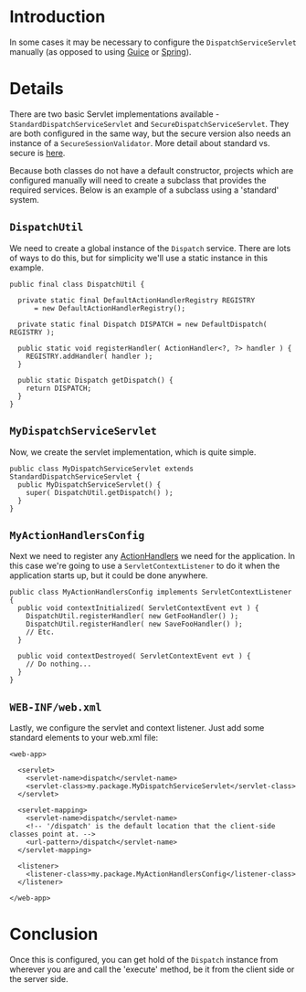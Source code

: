 # Introduction #

In some cases it may be necessary to configure the `DispatchServiceServlet` manually (as opposed to using [Guice](ServerConfigurationWithGuice.md) or [Spring](ServerConfigurationWithSpring.md)).

# Details #

There are two basic Servlet implementations available - `StandardDispatchServiceServlet` and `SecureDispatchServiceServlet`. They are both configured in the same way, but the secure version also needs an instance of a `SecureSessionValidator`. More detail about standard vs. secure is [here](SecureDispatchService.md).

Because both classes do not have a default constructor, projects which are configured manually will need to create a subclass that provides the required services. Below is an example of a subclass using a 'standard' system.

## `DispatchUtil` ##

We need to create a global instance of the `Dispatch` service. There are lots of ways to do this, but for simplicity we'll use a static instance in this example.

```
public final class DispatchUtil {

  private static final DefaultActionHandlerRegistry REGISTRY
      = new DefaultActionHandlerRegistry();

  private static final Dispatch DISPATCH = new DefaultDispatch( REGISTRY );

  public static void registerHandler( ActionHandler<?, ?> handler ) {
    REGISTRY.addHandler( handler );
  }

  public static Dispatch getDispatch() {
    return DISPATCH;
  }
}
```

## `MyDispatchServiceServlet` ##

Now, we create the servlet implementation, which is quite simple.

```
public class MyDispatchServiceServlet extends StandardDispatchServiceServlet {
  public MyDispatchServiceServlet() {
    super( DispatchUtil.getDispatch() );
  }
}
```

## `MyActionHandlersConfig` ##

Next we need to register any [ActionHandlers](ActionHandler.md) we need for the application. In this case we're going to use a `ServletContextListener` to do it when the application starts up, but it could be done anywhere.

```
public class MyActionHandlersConfig implements ServletContextListener {
  public void contextInitialized( ServletContextEvent evt ) {
    DispatchUtil.registerHandler( new GetFooHandler() );
    DispatchUtil.registerHandler( new SaveFooHandler() );
    // Etc.
  }

  public void contextDestroyed( ServletContextEvent evt ) {
    // Do nothing...
  }
}
```

## `WEB-INF/web.xml` ##

Lastly, we configure the servlet and context listener. Just add some standard elements to your web.xml file:

```
<web-app>

  <servlet>
    <servlet-name>dispatch</servlet-name>
    <servlet-class>my.package.MyDispatchServiceServlet</servlet-class>
  </servlet> 

  <servlet-mapping>
    <servlet-name>dispatch</servlet-name>
    <!-- '/dispatch' is the default location that the client-side classes point at. -->
    <url-pattern>/dispatch</servlet-name>
  </servlet-mapping>

  <listener>
    <listener-class>my.package.MyActionHandlersConfig</listener-class>
  </listener>

</web-app>
```

# Conclusion #

Once this is configured, you can get hold of the `Dispatch` instance from wherever you are and call the 'execute' method, be it from the client side or the server side.